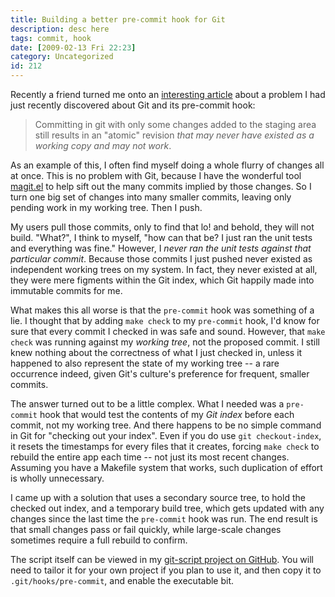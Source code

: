 ```yaml
---
title: Building a better pre-commit hook for Git
description: desc here
tags: commit, hook
date: [2009-02-13 Fri 22:23]
category: Uncategorized
id: 212
---
```


Recently a friend turned me onto an [interesting article](http://fourkitchens.com/comment/reply/109) about a problem I had just recently discovered about Git and its pre-commit hook:

> Committing in git with only some changes added to the staging area still results in an "atomic" revision *that may never have existed as a working copy and may not work*.


<!--more-->
As an example of this, I often find myself doing a whole flurry of changes all at once.  This is no problem with Git, because I have the wonderful tool [magit.el](http://zagadka.vm.bytemark.co.uk/magit/) to help sift out the many commits implied by those changes.  So I turn one big set of changes into many smaller commits, leaving only pending work in my working tree.  Then I push.

My users pull those commits, only to find that lo! and behold, they will not build.  "What?", I think to myself, "how can that be?  I just ran the unit tests and everything was fine."  However, I *never ran the unit tests against that particular commit*.  Because those commits I just pushed never existed as independent working trees on my system.  In fact, they never existed at all, they were mere figments within the Git index, which Git happily made into immutable commits for me.

What makes this all worse is that the `pre-commit` hook was something of a lie.  I thought that by adding `make check` to my `pre-commit` hook, I'd know for sure that every commit I checked in was safe and sound.  However, that `make check` was running against my *working tree*, not the proposed commit.  I still knew nothing about the correctness of what I just checked in, unless it happened to also represent the state of my working tree -- a rare occurrence indeed, given Git's culture's preference for frequent, smaller commits.

The answer turned out to be a little complex.  What I needed was a `pre-commit` hook that would test the contents of my *Git index* before each commit, not my working tree.  And there happens to be no simple command in Git for "checking out your index".  Even if you do use `git checkout-index`, it resets the timestamps for every files that it creates, forcing `make check` to rebuild the entire app each time -- not just its most recent changes.  Assuming you have a Makefile system that works, such duplication of effort is wholly unnecessary.

I came up with a solution that uses a secondary source tree, to hold the checked out index, and a temporary build tree, which gets updated with any changes since the last time the `pre-commit` hook was run.  The end result is that small changes pass or fail quickly, while large-scale changes sometimes require a full rebuild to confirm.

The script itself can be viewed in my [git-script project on GitHub](http://github.com/jwiegley/git-scripts/blob/47a743a7aa519d6d677d800742e4db47570e1bc6/pre-commit.sh).  You will need to tailor it for your own project if you plan to use it, and then copy it to `.git/hooks/pre-commit`, and enable the executable bit.

